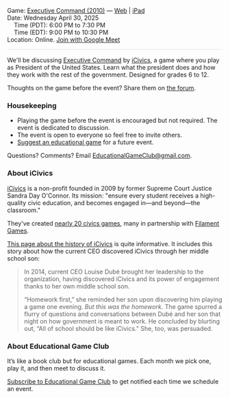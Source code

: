 <style>
  .markdown-body table {
    border: none;
  }

  .markdown-body table tbody tr {
    border: none;
  }

  .markdown-body table tbody tr:nth-child(2n) {
    background-color: rgba(0, 0, 0, 0);
  }

  .markdown-body table tbody td {
    border: none;
    padding: 0;
  }

  .markdown-body .label {
    text-align: right;
    font-weight: bold;
    color: #999;
    padding-right: 5px;
  }

  .markdown-body .label2 {
    font-weight: bold;
    color: #999;
  }
</style>

<span class="label2">Game:</span> [Executive Command (2010)](https://ed.icivics.org/node/594/resource) &mdash; [Web](https://ed.icivics.org/node/594/resource) | [iPad](https://apps.apple.com/us/app/executive-command/id1084786851)  
<span class="label2">Date:</span> Wednesday April 30, 2025  
&nbsp;&nbsp;&nbsp;&nbsp;<span class="label2">Time (PDT):</span> 6:00 PM to 7:30 PM  
&nbsp;&nbsp;&nbsp;&nbsp;<span class="label2">Time (EDT):</span> 9:00 PM to 10:30 PM  
<span class="label2">Location:</span> Online. [Join with Google Meet]($$CallUrl$$)

<div style="height: 1px; background-color: #d1d9e0b3; margin-bottom: 1rem;"></div>

We'll be discussing [Executive Command](https://ed.icivics.org/node/594/resource) by [iCivics](https://icivics.org/), a game where you play as President of the United States. Learn what the president does and how they work with the rest of the government. Designed for grades 6 to 12.

Thoughts on the game before the event? Share them on [the forum](https://discourse.educationalgameclub.com/t/discussion-of-night-of-the-living-debt).

### Housekeeping
- Playing the game before the event is encouraged but not required. The event is dedicated to discussion.
- The event is open to everyone so feel free to invite others.
- [Suggest an educational game](https://forms.gle/Sv7Y6ixNXw9oyFSc6) for a future event.

Questions? Comments? Email [EducationalGameClub@gmail.com](mailto:EducationalGameClub@gmail.com).

### About iCivics
[iCivics](https://icivics.org/) is a non-profit founded in 2009 by former Supreme Court Justice Sandra Day O'Connor. Its mission: "ensure every student receives a high-quality civic education, and becomes engaged in&mdash;and beyond&mdash;the classroom."

They've created [nearly 20 civics games](https://ed.icivics.org/teach?search_api_fulltext=&f%5B0%5D=content_type%3Aflash_game), many in partnership with [Filament Games](https://www.filamentgames.com/).

[This page about the history of iCivics](https://vision.icivics.org/about/history/) is quite informative. It includes this story about how the current CEO discovered iCivics through her middle school son:
> In 2014, current CEO Louise Dubé brought her leadership to the organization, having discovered iCivics and its power of engagement thanks to her own middle school son. 
> 
> “Homework first,” she reminded her son upon discovering him playing a game one evening. *But this was the homework.* The game spurred a flurry of questions and conversations between Dubé and her son that night on how government is meant to work. He concluded by blurting out, “All of school should be like iCivics.” She, too, was persuaded.

### About Educational Game Club
It’s like a book club but for educational games. Each month we pick one, play it, and then meet to discuss it.

[Subscribe to Educational Game Club](https://forms.gle/zqG56ErXTdNzSTF6A) to get notified each time we schedule an event.
